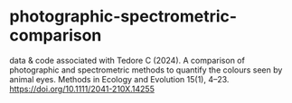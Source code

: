 # photographic-spectrometric-comparison
data & code associated with Tedore C (2024). A comparison of photographic and spectrometric methods to quantify the colours seen by animal eyes. Methods in Ecology and Evolution 15(1), 4–23. https://doi.org/10.1111/2041-210X.14255
